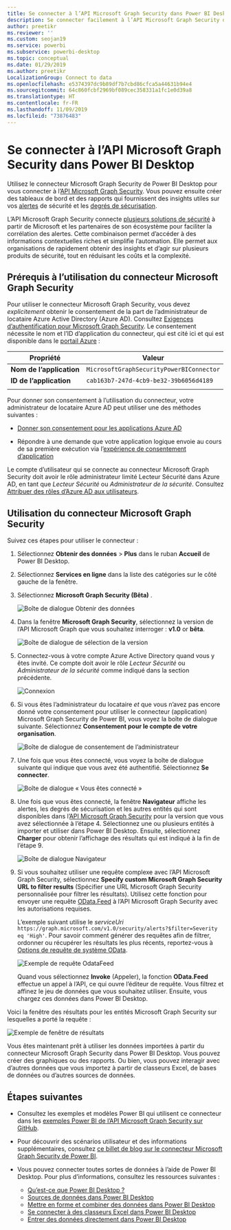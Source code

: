 ```yaml
---
title: Se connecter à l’API Microsoft Graph Security dans Power BI Desktop
description: Se connecter facilement à l’API Microsoft Graph Security dans Power BI Desktop
author: preetikr
ms.reviewer: ''
ms.custom: seojan19
ms.service: powerbi
ms.subservice: powerbi-desktop
ms.topic: conceptual
ms.date: 01/29/2019
ms.author: preetikr
LocalizationGroup: Connect to data
ms.openlocfilehash: e5374397dc9b89df7b7cbd86cfca5a44631b94e4
ms.sourcegitcommit: 64c860fcbf2969bf089cec358331a1fc1e0d39a8
ms.translationtype: HT
ms.contentlocale: fr-FR
ms.lasthandoff: 11/09/2019
ms.locfileid: "73876483"
---
```

# <a name="connect-to-the-microsoft-graph-security-api-in-power-bi-desktop"></a>Se connecter à l’API Microsoft Graph Security dans Power BI Desktop

Utilisez le connecteur Microsoft Graph Security de Power BI Desktop pour vous connecter à l’[API Microsoft Graph Security](https://aka.ms/graphsecuritydocs). Vous pouvez ensuite créer des tableaux de bord et des rapports qui fournissent des insights utiles sur vos [alertes](https://docs.microsoft.com/graph/api/resources/alert?view=graph-rest-1.0) de sécurité et les [degrés de sécurisation](https://docs.microsoft.com/graph/api/resources/securescores?view=graph-rest-beta).

L’API Microsoft Graph Security connecte [plusieurs solutions de sécurité](https://aka.ms/graphsecurityalerts) à partir de Microsoft et les partenaires de son écosystème pour faciliter la corrélation des alertes. Cette combinaison permet d’accéder à des informations contextuelles riches et simplifie l’automation. Elle permet aux organisations de rapidement obtenir des insights et d’agir sur plusieurs produits de sécurité, tout en réduisant les coûts et la complexité.

## <a name="prerequisites-to-use-the-microsoft-graph-security-connector"></a>Prérequis à l’utilisation du connecteur Microsoft Graph Security

Pour utiliser le connecteur Microsoft Graph Security, vous devez *explicitement* obtenir le consentement de la part de l’administrateur de locataire Azure Active Directory (Azure AD). Consultez [Exigences d’authentification pour Microsoft Graph Security](https://aka.ms/graphsecurityauth).
Le consentement nécessite le nom et l’ID d’application du connecteur, qui est cité ici et qui est disponible dans le [portail Azure](https://portal.azure.com) :

| Propriété | Valeur |
|----------|-------|
| **Nom de l’application** | `MicrosoftGraphSecurityPowerBIConnector` |
| **ID de l’application** | `cab163b7-247d-4cb9-be32-39b6056d4189` |
|||

Pour donner son consentement à l’utilisation du connecteur, votre administrateur de locataire Azure AD peut utiliser une des méthodes suivantes :

* [Donner son consentement pour les applications Azure AD](https://docs.microsoft.com/azure/active-directory/develop/v2-permissions-and-consent)

* Répondre à une demande que votre application logique envoie au cours de sa première exécution via l’[expérience de consentement d’application](https://docs.microsoft.com/azure/active-directory/develop/application-consent-experience)
   
Le compte d’utilisateur qui se connecte au connecteur Microsoft Graph Security doit avoir le rôle administrateur limité Lecteur Sécurité dans Azure AD, en tant que *Lecteur Sécurité* ou *Administrateur de la sécurité*. Consultez [Attribuer des rôles d’Azure AD aux utilisateurs](https://docs.microsoft.com/graph/security-authorization#assign-azure-ad-roles-to-users).

## <a name="using-the-microsoft-graph-security-connector"></a>Utilisation du connecteur Microsoft Graph Security

Suivez ces étapes pour utiliser le connecteur :

1. Sélectionnez **Obtenir des données** > **Plus** dans le ruban **Accueil** de Power BI Desktop.
2. Sélectionnez **Services en ligne** dans la liste des catégories sur le côté gauche de la fenêtre.
3. Sélectionnez **Microsoft Graph Security (Bêta)** .

    ![Boîte de dialogue Obtenir des données](media/desktop-connect-graph-security/GetData.PNG)
    
4. Dans la fenêtre **Microsoft Graph Security**, sélectionnez la version de l’API Microsoft Graph que vous souhaitez interroger : **v1.0** or **bêta**.

    ![Boîte de dialogue de sélection de la version](media/desktop-connect-graph-security/selectVersion.PNG)
    
5. Connectez-vous à votre compte Azure Active Directory quand vous y êtes invité. Ce compte doit avoir le rôle *Lecteur Sécurité* ou *Administrateur de la sécurité* comme indiqué dans la section précédente.

    ![Connexion](media/desktop-connect-graph-security/SignIn.PNG) 
    
6. Si vous êtes l’administrateur du locataire *et* que vous n’avez pas encore donné votre consentement pour utiliser le connecteur (application) Microsoft Graph Security de Power BI, vous voyez la boîte de dialogue suivante. Sélectionnez **Consentement pour le compte de votre organisation**.

    ![Boîte de dialogue de consentement de l’administrateur](media/desktop-connect-graph-security/AdminConsent.PNG)
    
7. Une fois que vous êtes connecté, vous voyez la boîte de dialogue suivante qui indique que vous avez été authentifié. Sélectionnez **Se connecter**.

    ![Boîte de dialogue « Vous êtes connecté »](media/desktop-connect-graph-security/SignedIn.PNG)
    
8. Une fois que vous êtes connecté, la fenêtre **Navigateur** affiche les alertes, les degrés de sécurisation et les autres entités qui sont disponibles dans l’[API Microsoft Graph Security](https://aka.ms/graphsecuritydocs) pour la version que vous avez sélectionnée à l’étape 4. Sélectionnez une ou plusieurs entités à importer et utiliser dans Power BI Desktop. Ensuite, sélectionnez **Charger** pour obtenir l’affichage des résultats qui est indiqué à la fin de l’étape 9.

    ![Boîte de dialogue Navigateur](media/desktop-connect-graph-security/NavTable.PNG)
    
9. Si vous souhaitez utiliser une requête complexe avec l’API Microsoft Graph Security, sélectionnez **Specify custom Microsoft Graph Security URL to filter results** (Spécifier une URL Microsoft Graph Security personnalisée pour filtrer les résultats). Utilisez cette fonction pour envoyer une requête [OData.Feed](https://docs.microsoft.com/power-bi/desktop-connect-odata) à l’API Microsoft Graph Security avec les autorisations requises.

   L’exemple suivant utilise le *serviceUri* `https://graph.microsoft.com/v1.0/security/alerts?$filter=Severity eq 'High'`. Pour savoir comment générer des requêtes afin de filtrer, ordonner ou récupérer les résultats les plus récents, reportez-vous à [Options de requête de système OData](https://docs.microsoft.com/graph/query-parameters).

   ![Exemple de requête OdataFeed](media/desktop-connect-graph-security/ODataFeed.PNG)
    
   Quand vous sélectionnez **Invoke** (Appeler), la fonction **OData.Feed** effectue un appel à l’API, ce qui ouvre l’éditeur de requête. Vous filtrez et affinez le jeu de données que vous souhaitez utiliser. Ensuite, vous chargez ces données dans Power BI Desktop.

Voici la fenêtre des résultats pour les entités Microsoft Graph Security sur lesquelles a porté la requête :

   ![Exemple de fenêtre de résultats](media/desktop-connect-graph-security/Result.PNG)
    

Vous êtes maintenant prêt à utiliser les données importées à partir du connecteur Microsoft Graph Security dans Power BI Desktop. Vous pouvez créer des graphiques ou des rapports. Ou bien, vous pouvez interagir avec d’autres données que vous importez à partir de classeurs Excel, de bases de données ou d’autres sources de données.

## <a name="next-steps"></a>Étapes suivantes
* Consultez les exemples et modèles Power BI qui utilisent ce connecteur dans les [exemples Power BI de l’API Microsoft Graph Security sur GitHub](https://aka.ms/graphsecuritypowerbiconnectorsamples).

* Pour découvrir des scénarios utilisateur et des informations supplémentaires, consultez [ce billet de blog sur le connecteur Microsoft Graph Security de Power BI](https://aka.ms/graphsecuritypowerbiconnectorblogpost).

* Vous pouvez connecter toutes sortes de données à l’aide de Power BI Desktop. Pour plus d’informations, consultez les ressources suivantes :

    * [Qu’est-ce que Power BI Desktop ?](desktop-what-is-desktop.md)
    * [Sources de données dans Power BI Desktop](desktop-data-sources.md)
    * [Mettre en forme et combiner des données dans Power BI Desktop](desktop-shape-and-combine-data.md)
    * [Se connecter à des classeurs Excel dans Power BI Desktop](desktop-connect-excel.md)
    * [Entrer des données directement dans Power BI Desktop](desktop-enter-data-directly-into-desktop.md)
